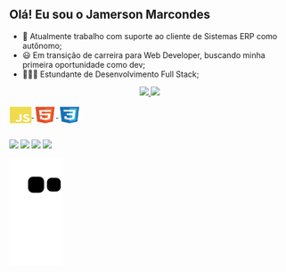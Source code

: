 ## Olá! Eu sou o Jamerson Marcondes

- 💼 Atualmente trabalho com suporte ao cliente de Sistemas ERP como autônomo;
- 😃 Em transição de carreira para Web Developer, buscando minha primeira oportunidade como dev; 
- 🧑🏽‍💻 Estundante de Desenvolvimento Full Stack;

<div align="center">
  <a href="https://github.com/jamersonmss">
  <img height="180em" src="https://github-readme-stats.vercel.app/api?username=jamersonmss&show_icons=true&theme=dark&include_all_commits=true&count_private=true"/>
  <img height="180em" src="https://github-readme-stats.vercel.app/api/top-langs/?username=jamersonmss&layout=compact&langs_count=7&theme=dark"/>
</div>

<div style="display: inline_block"><br>
  <img align="center" alt="Jamerson-Js" height="30" width="40" src="https://raw.githubusercontent.com/devicons/devicon/master/icons/javascript/javascript-plain.svg">
  <img align="center" alt="Jamerson-HTML" height="30" width="40" src="https://raw.githubusercontent.com/devicons/devicon/master/icons/html5/html5-original.svg">
  <img align="center" alt="Jamerson-CSS" height="30" width="40" src="https://raw.githubusercontent.com/devicons/devicon/master/icons/css3/css3-original.svg">
</div>

##

<div>
 <a href="https://discord.com/channels/@me" target="_blank"><img src="https://img.shields.io/badge/Discord-7289DA?style=for-the-badge&logo=discord&logoColor=white" target="_blank"></a> 
  <a href = "mailto:jamersonmarcondes@protonmail.com"><img src="https://img.shields.io/badge/ProtonMail-8B89CC?style=for-the-badge&logo=protonmail&logoColor=white" target="_blank"></a>
  <a href="https://www.linkedin.com/in/jamerson-marcondes-de-s-silva-768523105/" target="_blank"><img src="https://img.shields.io/badge/-LinkedIn-%230077B5?style=for-the-badge&logo=linkedin&logoColor=white" target="_blank"></a> 
  <a href="https://api.whatsapp.com/send/?phone=5579999864731&text=Ol%C3%A1%2C+gostaria+de+conversar+sobre+meu+neg%C3%B3cio+na+internet.&type=phone_number&app_absent=0" target="_blank"><img src="https://img.shields.io/badge/WhatsApp-25D366?style=for-the-badge&logo=whatsapp&logoColor=white" target="_blank"></a>
</div> 

![Snake animation](https://github.com/rafaballerini/rafaballerini/blob/output/github-contribution-grid-snake.svg)
